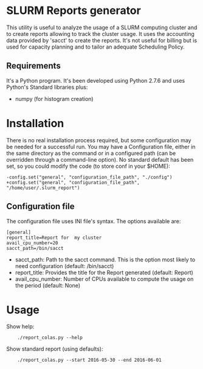 # SLURM Reports generator

This utility is useful to analyze the usage of a SLURM computing cluster and
to create reports allowing to track the cluster usage. It uses the accounting
data provided by 'sacct' to create the reports. It's not useful for billing
but is used for capacity planning and to tailor an adequate Scheduling
Policy.

## Requirements

It's a Python program. It's been developed using Python 2.7.6 and uses Python's
Standard libraries plus:

* numpy (for histogram creation)

# Installation

There is no real installation process required, but some configuration may
be needed for a successful run. You may have a Configuration file, either
in the same directory as the command or in a configured path (can be
overridden through a command-line option). No standard default has been
set, so you could modify the code (to store conf in your $HOME):

```
-config.set("general", "configuration_file_path", "./config")
+config.set("general", "configuration_file_path", "/home/user/.slurm_report")
```

## Configuration file

The configuration file uses INI file's syntax. The options available are:

```
[general]
report_title=Report for  my cluster
avail_cpu_number=20
sacct_path=/bin/sacct
```

* sacct\_path: Path to the sacct command. This is the option most likely to need configuration (default: /bin/sacct)
* report\_title: Provides the title for the Report generated (default: Report)
* avail\_cpu\_number: Number of CPUs available to compute the usage on the period (default: None)

# Usage

Show help:

```
    ./report_colas.py --help
```

Show standard report (using defaults):

```
    ./report_colas.py --start 2016-05-30 --end 2016-06-01
```

